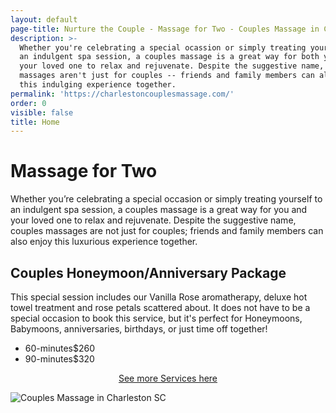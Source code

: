 ```yaml
---
layout: default
page-title: Nurture the Couple - Massage for Two - Couples Massage in Charleston SC
description: >-
  Whether you're celebrating a special ocassion or simply treating yourself to
  an indulgent spa session, a couples massage is a great way for both you and
  your loved one to relax and rejuvenate. Despite the suggestive name, couples
  massages aren't just for couples -- friends and family members can also enjoy
  this indulging experience together.
permalink: 'https://charlestoncouplesmassage.com/'
order: 0
visible: false
title: Home
---
```

# Massage for Two

<p>Whether you’re celebrating a special occasion or simply treating yourself to an indulgent spa session, a couples massage is a great way for you and your loved one to relax and rejuvenate. Despite the suggestive name, couples massages are not just for couples; friends and family members can also enjoy this luxurious experience together.</p>

## Couples Honeymoon/Anniversary Package

<p>This special session includes our Vanilla Rose aromatherapy, deluxe hot towel treatment and rose petals scattered about. It does not have to be a special occasion to book this service, but it's perfect for Honeymoons, Babymoons, anniversaries, birthdays, or just time off together!</p>

<ul class="dotted-list">
  <li><span>60-minutes</span><span>$260</span></li>
  <li><span>90-minutes</span><span>$320</span></li>
</ul>

<center><p><a href="https://charlestoncouplesmassage.com/services/">See more Services here</a></p></center>

<img src="https://raw.githubusercontent.com/nurturemassage/nurture-the-couple/master/assets/images/couples_massage_charleston_sc.jpg" alt="Couples Massage in Charleston SC">
